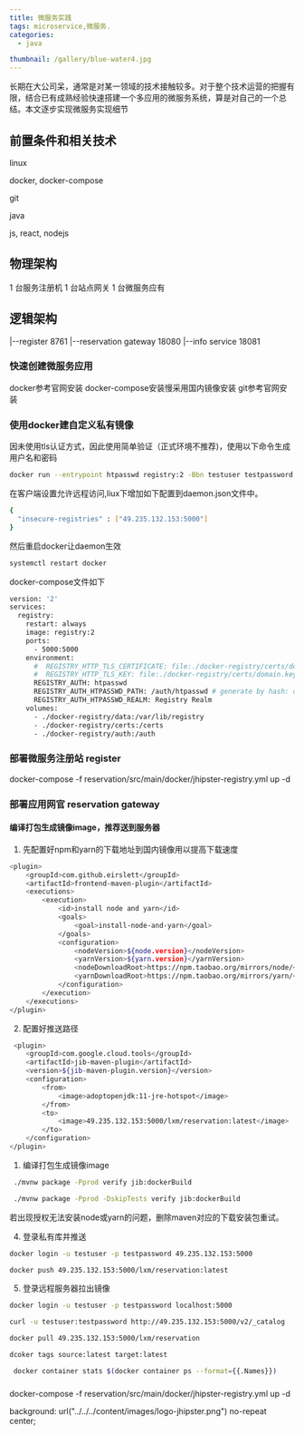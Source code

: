 ```yaml
---
title: 微服务实践
tags: microservice,微服务.
categories: 
  - java

thumbnail: /gallery/blue-water4.jpg
---
```

长期在大公司呆，通常是对某一领域的技术接触较多。对于整个技术运营的把握有限，结合已有成熟经验快速搭建一个多应用的微服务系统，算是对自己的一个总结。本文逐步实现微服务实现细节
<!-- more -->

## 前置条件和相关技术

linux

docker, docker-compose

git

java

js, react, nodejs

## 物理架构

1 台服务注册机
1 台站点网关
1 台微服务应有

## 逻辑架构

   |--register 8761
   |--reservation gateway 18080
   |--info service 18081

### 快速创建微服务应用

docker参考官网安装
docker-compose安装慢采用国内镜像安装
git参考官网安装

### 使用docker建自定义私有镜像

因未使用tls认证方式，因此使用简单验证（正式环境不推荐)，使用以下命令生成用户名和密码

```bash
docker run --entrypoint htpasswd registry:2 -Bbn testuser testpassword > ./docker-registry/auth/htpasswd
```

在客户端设置允许远程访问,liux下增加如下配置到daemon.json文件中。

```bash
{
  "insecure-registries" : ["49.235.132.153:5000"]
}
```

然后重启docker让daemon生效

```bash
systemctl restart docker
```

docker-compose文件如下

```bash
version: '2'
services:
  registry:
    restart: always
    image: registry:2
    ports:
      - 5000:5000
    environment:
      #  REGISTRY_HTTP_TLS_CERTIFICATE: file:./docker-registry/certs/domain.crt
      #  REGISTRY_HTTP_TLS_KEY: file:./docker-registry/certs/domain.key
      REGISTRY_AUTH: htpasswd
      REGISTRY_AUTH_HTPASSWD_PATH: /auth/htpasswd # generate by hash: docker run --entrypoint htpasswd registry:2 -Bbn testuser testpassword > ./docker-registry/auth/htpasswd
      REGISTRY_AUTH_HTPASSWD_REALM: Registry Realm
    volumes:
      - ./docker-registry/data:/var/lib/registry
      - ./docker-registry/certs:/certs
      - ./docker-registry/auth:/auth
```

### 部署微服务注册站 register

docker-compose -f reservation/src/main/docker/jhipster-registry.yml up -d

### 部署应用网官 reservation gateway

#### 编译打包生成镜像image，推荐送到服务器

1. 先配置好npm和yarn的下载地址到国内镜像用以提高下载速度

```bash
<plugin>
    <groupId>com.github.eirslett</groupId>
    <artifactId>frontend-maven-plugin</artifactId>
    <executions>
        <execution>
            <id>install node and yarn</id>
            <goals>
                <goal>install-node-and-yarn</goal>
            </goals>
            <configuration>
                <nodeVersion>${node.version}</nodeVersion>
                <yarnVersion>${yarn.version}</yarnVersion>
                <nodeDownloadRoot>https://npm.taobao.org/mirrors/node/</nodeDownloadRoot>
                <yarnDownloadRoot>https://npm.taobao.org/mirrors/yarn/</yarnDownloadRoot>
            </configuration>
        </execution>
    </executions>
</plugin>
```

2. 配置好推送路径

```bash
 <plugin>
    <groupId>com.google.cloud.tools</groupId>
    <artifactId>jib-maven-plugin</artifactId>
    <version>${jib-maven-plugin.version}</version>
    <configuration>
        <from>
            <image>adoptopenjdk:11-jre-hotspot</image>
        </from>
        <to>
            <image>49.235.132.153:5000/lxm/reservation:latest</image>
        </to>
    </configuration>
</plugin>
```

1. 编译打包生成镜像image
```bash
 ./mvnw package -Pprod verify jib:dockerBuild

 ./mvnw package -Pprod -DskipTests verify jib:dockerBuild

 ```

 若出现授权无法安装node或yarn的问题，删除maven对应的下载安装包重试。

 4. 登录私有库并推送

```bash
docker login -u testuser -p testpassword 49.235.132.153:5000

docker push 49.235.132.153:5000/lxm/reservation:latest
 ```

5. 登录远程服务器拉出镜像
```bash
docker login -u testuser -p testpassword localhost:5000

curl -u testuser:testpassword http://49.235.132.153:5000/v2/_catalog

docker pull 49.235.132.153:5000/lxm/reservation

dcoker tags source:latest target:latest

 docker container stats $(docker container ps --format={{.Names}})
 ```


 ### 
docker-compose -f reservation/src/main/docker/jhipster-registry.yml up -d


  background: url("../../../content/images/logo-jhipster.png") no-repeat center;




